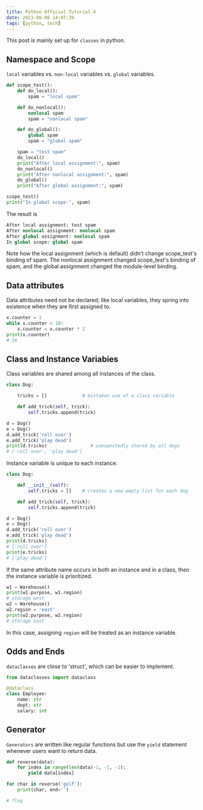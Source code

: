 ```yaml
---
title: Python Official Tutorial 4
date: 2023-06-08 14:07:39
tags: [python, tech]
---
```


This post is mainly set up for `classes` in python.

## Namespace and Scope

`local` variables vs. `non-local` variables vs. `global` variables.

``` python
def scope_test():
    def do_local():
        spam = "local spam"

    def do_nonlocal():
        nonlocal spam
        spam = "nonlocal spam"

    def do_global():
        global spam
        spam = "global spam"

    spam = "test spam"
    do_local()
    print("After local assignment:", spam)
    do_nonlocal()
    print("After nonlocal assignment:", spam)
    do_global()
    print("After global assignment:", spam)

scope_test()
print("In global scope:", spam)
```

The result is 

``` python
After local assignment: test spam
After nonlocal assignment: nonlocal spam
After global assignment: nonlocal spam
In global scope: global spam
```

Note how the local assignment (which is default) didn’t change scope_test's binding of spam. The nonlocal assignment changed scope_test's binding of spam, and the global assignment changed the module-level binding.

## Data attributes

Data attributes need not be declared; like local variables, they spring into existence when they are first assigned to.

``` python
x.counter = 1
while x.counter < 10:
    x.counter = x.counter * 2
print(x.counter)
# 16
```

## Class and Instance Variabies

Class variables are shared among all instances of the class.

``` python
class Dog:

    tricks = []             # mistaken use of a class variable

    def add_trick(self, trick):
        self.tricks.append(trick)

d = Dog()
e = Dog()
d.add_trick('roll over')
e.add_trick('play dead')
print(d.tricks)                # unexpectedly shared by all dogs
# ['roll over', 'play dead']
```

Instance variable is unique to each instance.

``` python
class Dog:

    def __init__(self):
        self.tricks = []    # creates a new empty list for each dog

    def add_trick(self, trick):
        self.tricks.append(trick)

d = Dog()
e = Dog()
d.add_trick('roll over')
e.add_trick('play dead')
print(d.tricks)
# ['roll over']
print(e.tricks)
# ['play dead']
```

If the same attribute name occurs in both an instance and in a class, then the instance variable is prioritized. 

``` python
w1 = Warehouse()
print(w1.purpose, w1.region)
# storage west
w2 = Warehouse()
w2.region = 'east'
print(w2.purpose, w2.region)
# storage east
```


In this case, assigning `region` will be treated as an instance variable.


## Odds and Ends

`dataclasses` are close to 'struct', which can be easier to implement.

``` python
from dataclasses import dataclass

@dataclass
class Employee:
    name: str
    dept: str
    salary: int
```


## Generator

`Generators` are written like regular functions but use the `yield` statement whenever users want to return data. 

``` python
def reverse(data):
    for index in range(len(data)-1, -1, -1):
        yield data[index]

for char in reverse('golf'):
    print(char, end='')

# flog
```





